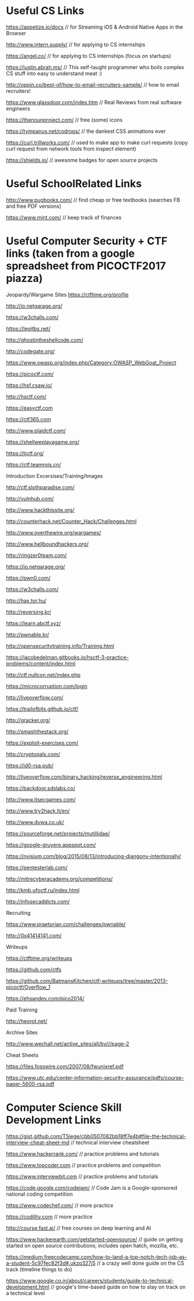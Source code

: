 # Useful CS Links

https://appetize.io/docs // for Streaming iOS & Android Native Apps in the Browser

http://www.intern.supply/ // for applying to CS internships

https://angel.co/ // for applying to CS internships (focus on startups)

https://justin.abrah.ms/ // This self-taught programmer who boils complex CS stuff into easy to understand meat :) 

http://oppin.co/best-of/how-to-email-recruiters-sample/ // how to email recruiters! 

https://www.glassdoor.com/index.htm // Real Reviews from real software engineers

https://thenounproject.com/ // free (some) icons

https://tympanus.net/codrops/ // the dankest CSS animations ever

https://curl.trillworks.com/ // used to make app to make curl requests (copy curl request from network tools from inspect element)

https://shields.io/ // awesome badges for open source projects

# Useful SchoolRelated Links
http://www.pugbooks.com/ // find cheap or free textbooks (searches FB and free PDF versions)

https://www.mint.com/ // keep track of finances 

# Useful Computer Security + CTF links (taken from a google spreadsheet from PICOCTF2017 piazza)
Jeopardy/Wargame Sites
https://ctftime.org/profile 

http://io.netgarage.org/ 

https://w3challs.com/ 

https://legitbs.net/ 

http://ghostintheshellcode.com/

http://codegate.org/ 

https://www.owasp.org/index.php/Category:OWASP_WebGoat_Project 

https://picoctf.com/ 

https://hsf.csaw.io/

http://hsctf.com/

https://easyctf.com

https://ctf365.com

http://www.plaidctf.com/

https://shellweplayagame.org/

https://tjctf.org/

https://ctf.teamrois.cn/

Introduction Excersises/Training/Images

http://ctf.slothparadise.com/

http://vulnhub.com/

http://www.hackthissite.org/

http://counterhack.net/Counter_Hack/Challenges.html

http://www.overthewire.org/wargames/

http://www.hellboundhackers.org/

http://ringzer0team.com/

https://io.netgarage.org/

https://pwn0.com/

https://w3challs.com/

http://hax.tor.hu/

http://reversing.kr/

https://learn.abctf.xyz/

http://pwnable.kr/

http://opensecuritytraining.info/Training.html

https://jacobedelman.gitbooks.io/hsctf-3-practice-problems/content/index.html

http://ctf.nullcon.net/index.php

https://microcorruption.com/login

http://liveoverflow.com/

https://trailofbits.github.io/ctf/

http://gracker.org/

http://smashthestack.org/

https://exploit-exercises.com/

http://cryptopals.com/

https://id0-rsa.pub/

http://liveoverflow.com/binary_hacking/reverse_engineering.html

https://backdoor.sdslabs.co/

http://www.itsecgames.com/

http://www.try2hack.lt/en/

http://www.dvwa.co.uk/

https://sourceforge.net/projects/mutillidae/

https://google-gruyere.appspot.com/

https://nvisium.com/blog/2015/08/13/introducing-djangonv-intentionally/

https://pentesterlab.com/

http://mitrecyberacademy.org/competitions/

http://kmb.ufoctf.ru/index.html

http://infosecaddicts.com/

Recruiting

https://www.praetorian.com/challenges/pwnable/

http://0x41414141.com/

Writeups

https://ctftime.org/writeups

https://github.com/ctfs

https://github.com/BatmansKitchen/ctf-writeups/tree/master/2013-picoctf/Overflow_1

https://ehsandev.com/pico2014/

Paid Training

http://heorot.net/

Archive Sites

http://www.wechall.net/active_sites/all/by///page-2

Cheat Sheets

https://files.fosswire.com/2007/08/fwunixref.pdf

https://www.utc.edu/center-information-security-assurance/pdfs/course-paper-5600-rsa.pdf


# Computer Science Skill Development Links

https://gist.github.com/TSiege/cbb0507082bb18ff7e4b#file-the-technical-interview-cheat-sheet-md // technical interview cheatsheet

https://www.hackerrank.com/ // practice problems and tutorials

https://www.topcoder.com // practice problems and competition

https://www.interviewbit.com // practice problems and tutorials

https://code.google.com/codejam/ // Code Jam is a Google-sponsored national coding competition 

https://www.codechef.com/ // more practice 

https://codility.com // more practice 

http://course.fast.ai/ // free courses on deep learning and AI

https://www.hackerearth.com/getstarted-opensource/ // guide on getting started on open source contributions; includes open hatch, mozilla, etc.

https://medium.freecodecamp.com/how-to-land-a-top-notch-tech-job-as-a-student-5c97fec82f3d#.ukzq327j5 // a crazy well done guide on the CS track (timeline things to do)

https://www.google.co.in/about/careers/students/guide-to-technical-development.html // google's time-based guide on how to stay on track on a technical level
